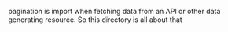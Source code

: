 pagination is import when fetching data from an API or other data generating resource. So this directory is all about that

